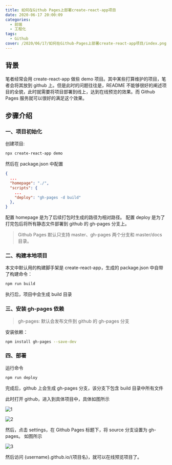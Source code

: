 ```yaml
---
title: 如何在Github Pages上部署create-react-app项目
date: 2020-06-17 20:00:09
categories:
  - 前端
  - 工程化
tags:
  - Github
cover: /2020/06/17/如何在Github-Pages上部署create-react-app项目/index.png
---
```


## 背景

笔者经常会用 create-react-app 做些 demo 项目。其中某些打算维护的项目，笔者会将其放到 github 上。但是此时的问题往往是，README 不能够很好的阐述项目的全貌，此时就需要将项目部署到线上，达到在线预览的效果。而 Github Pages 服务就可以很好的满足这个效果。

<!--more-->

## 步骤介绍

### 一、项目初始化

创建项目:

```sh
npx create-react-app demo
```

然后在 package.json 中配置

```json
{
  ...
  "homepage": "./",
  "scripts": {
    ...
    "deploy": "gh-pages -d build"
  },
}
```

配置 homepage 是为了后续打包时生成的路径为相对路径。
配置 deploy 是为了打完包后将所有静态文件部署到 github 的 gh-pages 分支上。

> Github Pages 默认只支持 master、gh-pages 两个分支和 master/docs 目录。

### 二、构建本地项目

本文中默认用的构建脚手架是 create-react-app，生成的 package.json 中自带了构建命令：

```sh
npm run build
```

执行后，项目中会生成 build 目录

### 三、安装 gh-pages 依赖

> gh-pages: 默认会发布文件到 github 的 gh-pages 分支

安装依赖：

```sh
npm install gh-pages --save-dev
```

### 四、部署

运行命令

```sh
npm run deploy
```

完成后，github 上会生成 gh-pages 分支，该分支下包含 build 目录中所有文件

此时打开 github，进入到具体项目中，具体如图所示

![1](1.png)

![2](2.png)

然后，点击 settings，在 Github Pages 标题下，将 source 分支设置为 gh-pages。
如图所示

![3](3.png)

然后访问 {username}.github.io/{项目名}，就可以在线预览项目了。
